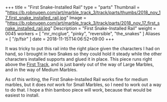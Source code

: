 +++
title = "First Snake-Installed Rail"
type = "parts"
Thumbnail = "https://b.robnugen.com/art/marble_track_3/track/parts/thumbs/2018_nov_17_first_snake_installed_rail.jpg"
Image = "https://b.robnugen.com/art/marble_track_3/track/parts/2018_nov_17_first_snake_installed_rail.jpg"
Description = "First Snake-Installed Rail"
weight = 0045
workers = [
    "mr_mcglue",
    "pinky",
    "reversible",
    "the_snakes"
]
Aliases = [
    "/p/fsir"
]
date = 2018-11-15T14:06:52+09:00
+++

It was tricky to put this rail into the right place given the characters I had on hand, so I brought in two Snakes so they could hold it steady while the other characters installed supports and glued it in place.  This piece runs right above the [First Track](/p/tft), and is just barely out of the way of Large Marbles, and in the way of Medium Marbles.

As of this writing, the First Snake-Installed Rail works fine for medium marbles, but it does *not* work for Small Marbles, so I need to work out a way to do that.  I hope a thin bamboo piece will work, because that would be easiest to install.
